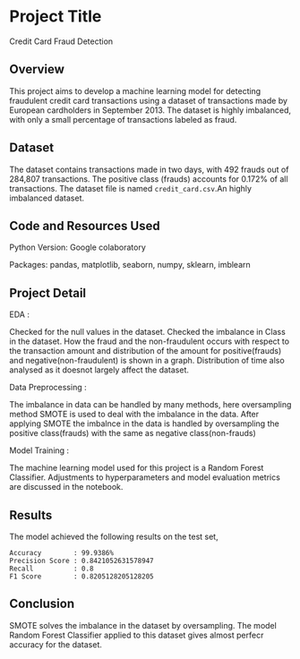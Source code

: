 # Project Title

Credit Card Fraud Detection

## Overview

This project aims to develop a machine learning model for detecting fraudulent credit card transactions using a dataset of transactions made by European cardholders in September 2013. The dataset is highly imbalanced, with only a small percentage of transactions labeled as fraud.

## Dataset

The dataset contains transactions made in two days, with 492 frauds out of 284,807 transactions. The positive class (frauds) accounts for 0.172% of all transactions. The dataset file is named `credit_card.csv`.An highly imbalanced dataset.

## Code and Resources Used

Python Version: Google colaboratory

Packages: pandas, matplotlib, seaborn, numpy, sklearn, imblearn

## Project Detail

EDA :

  Checked for the null values in the dataset.
  Checked the imbalance in Class in the dataset.
  How the fraud and the non-fraudulent  occurs with respect to the transaction amount and distribution of the amount for positive(frauds) and negative(non-fraudulent) is shown in   a graph.
  Distribution of time also analysed as it doesnot largely affect the dataset.

Data Preprocessing :

  The imbalance in data can be handled by many methods, here oversampling method SMOTE is used to deal with the imbalance in the data.
  After applying SMOTE the imbalnce in the data is handled by oversampling the positive class(frauds) with the same as negative class(non-frauds)

Model Training :

  The machine learning model used for this project is a Random Forest Classifier. Adjustments to hyperparameters and model evaluation metrics are discussed in the notebook.

## Results 

The model achieved the following results on the test set,

    Accuracy        : 99.9386%
    Precision Score : 0.8421052631578947
    Recall          : 0.8
    F1 Score        : 0.8205128205128205

## Conclusion

  SMOTE solves the imbalance in the dataset by oversampling.
  The model Random Forest Classifier applied to this dataset gives almost perfecr accuracy for the dataset.

